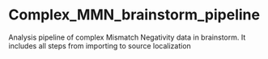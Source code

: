 # Complex_MMN_brainstorm_pipeline
Analysis pipeline of complex Mismatch Negativity data in brainstorm. It includes all steps from importing to source localization
